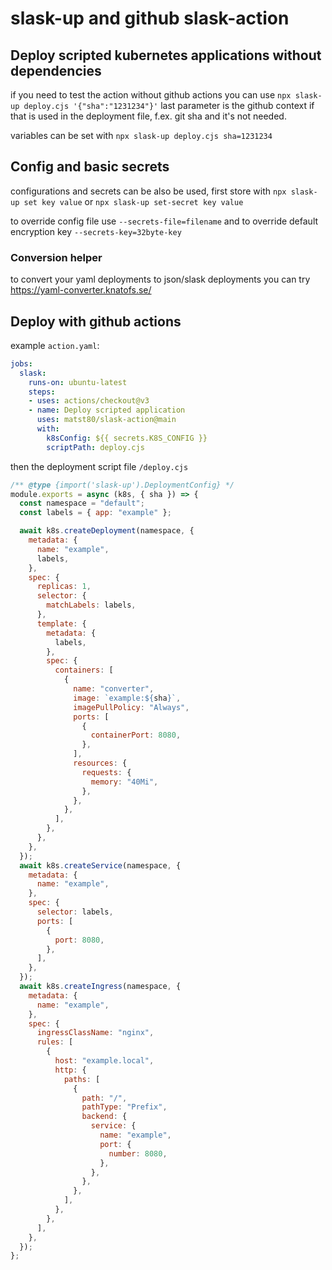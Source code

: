 # slask-up and github slask-action
## Deploy scripted kubernetes applications without dependencies

if you need to test the action without github actions you can use `npx slask-up deploy.cjs '{"sha":"1231234"}'` last parameter is the github context if that is used in the deployment file, f.ex. git sha and it's not needed.

variables can be set with `npx slask-up deploy.cjs sha=1231234`

## Config and basic secrets

configurations and secrets can be also be used, first store with `npx slask-up set key value` or `npx slask-up set-secret key value`

to override config file use `--secrets-file=filename` and to override default encryption key `--secrets-key=32byte-key`

### Conversion helper
to convert your yaml deployments to json/slask deployments you can try https://yaml-converter.knatofs.se/

## Deploy with github actions

example `action.yaml`:

```yaml
jobs:
  slask:
    runs-on: ubuntu-latest
    steps:
    - uses: actions/checkout@v3
    - name: Deploy scripted application
      uses: matst80/slask-action@main
      with:
        k8sConfig: ${{ secrets.K8S_CONFIG }}
        scriptPath: deploy.cjs
```

then the deployment script file `/deploy.cjs`

```js
/** @type {import('slask-up').DeploymentConfig} */
module.exports = async (k8s, { sha }) => {
  const namespace = "default";
  const labels = { app: "example" };

  await k8s.createDeployment(namespace, {
    metadata: {
      name: "example",
      labels,
    },
    spec: {
      replicas: 1,
      selector: {
        matchLabels: labels,
      },
      template: {
        metadata: {
          labels,
        },
        spec: {
          containers: [
            {
              name: "converter",
              image: `example:${sha}`,
              imagePullPolicy: "Always",
              ports: [
                {
                  containerPort: 8080,
                },
              ],
              resources: {
                requests: {
                  memory: "40Mi",
                },
              },
            },
          ],
        },
      },
    },
  });
  await k8s.createService(namespace, {
    metadata: {
      name: "example",
    },
    spec: {
      selector: labels,
      ports: [
        {
          port: 8080,
        },
      ],
    },
  });
  await k8s.createIngress(namespace, {
    metadata: {
      name: "example",
    },
    spec: {
      ingressClassName: "nginx",
      rules: [
        {
          host: "example.local",
          http: {
            paths: [
              {
                path: "/",
                pathType: "Prefix",
                backend: {
                  service: {
                    name: "example",
                    port: {
                      number: 8080,
                    },
                  },
                },
              },
            ],
          },
        },
      ],
    },
  });
};
```